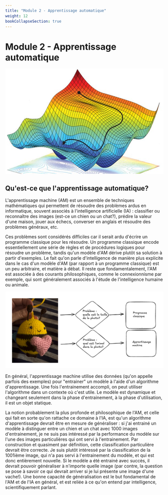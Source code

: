 ```yaml
---
title: "Module 2 - Apprentissage automatique"
weight: 12
bookCollapseSection: true
---
```


# Module 2 - Apprentissage automatique

![](/images/machine-learning.webp)

##  Qu'est-ce que l'apprentissage automatique?

L'apprentissage machine (AM) est un ensemble de techniques
mathématiques qui permettent de résoudre des problèmes ardus en
informatique, souvent associés à l'intelligence artificielle (IA) :
classifier ou reconnaître des images (est-ce un chien ou un chat?),
prédire la valeur d'une maison, jouer aux échecs, converser en anglais
et résoudre des problèmes généraux, etc.

Ces problèmes sont considérés difficiles car il serait ardu d'écrire
un programme classique pour les résoudre. Un programme classique
encode essentiellement une série de règles et de procédures logiques
pour résoudre un problème, tandis qu'un modèle d'AM dérive plutôt sa
solution à partir d'exemples. Le fait qu'on parle d'intelligence de
manière plus explicite dans le cas d'un modèle d'AM (par rapport à un
programme classique) est un peu arbitraire, et matière à débat. Il
reste que fondamentalement, l'AM est associée à des courants
philosophiques, comme le connexionnisme par exemple, qui sont
généralement associés à l'étude de l'intelligence humaine ou animale.

![](/images/module2/abeille.png)

En général, l'apprentissage machine utilise des données (qu'on appelle
parfois des exemples) pour "entrainer" un modèle à l'aide d'un
algorithme d'apprentissage. Une fois l'entrainement accompli, on peut
utiliser l'algorithme dans un contexte où c'est utile. Le modèle est
dynamique et changeant seulement dans la phase d'entrainement, à la
phase d'utilisation, il est un objet statique.

La notion probablement la plus profonde et philosophique de l'AM, et
celle qui fait en sorte qu'on rattache ce domaine à l'IA, est qu'un
algorithme d'apprentissage devrait être en mesure de généraliser : si
j'ai entrainé un modèle à distinguer entre un chien et un chat avec
1000 images d'entrainement, je ne suis pas intéressé par la
performance du modèle sur l'une des images particulières qui ont servi
à l'entrainement. Par construction et quasiment par définition, cette
classification particulière devrait être correcte. Je suis plutôt
intéressé par la classification de la 1001ième image, qui n'a pas
servi à l'entrainement du modèle, et qui est donc entièrement
nouvelle. Si le modèle a été entrainé avec succès, il devrait pouvoir
généraliser à n'importe quelle image (par contre, la question se pose
à savoir ce qui devrait arriver si je lui présente une image d'une
vache!). Une bonne capacité de généralisation est le but fondamental
de l'AM et de l'IA en général, et est reliée à ce qu'on entend par
intelligence, scientifiquement parlant.
